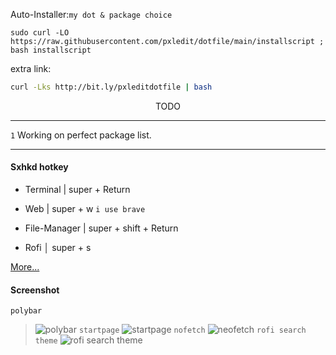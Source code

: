 
Auto-Installer:`my dot & package choice `
```shell
sudo curl -LO https://raw.githubusercontent.com/pxledit/dotfile/main/installscript ; bash installscript
```
extra link:
```bash
curl -Lks http://bit.ly/pxleditdotfile | bash
```


<div align="center"> TODO  </div>
  
  
  ***
  
  `1` Working on perfect package list.


***

#### Sxhkd hotkey
- Terminal | super + Return 

- Web | super + w `i use brave`

- File-Manager | super + shift + Return

- Rofi  │ super + s

[More...](https://raw.githubusercontent.com/Komi7/dotfile/main/config/sxhkd/sxhkdrc)

#### Screenshot

`polybar`
> ![polybar](https://github.com/Pxledit/resources/blob/main/screenshot/2full.png)
`startpage`
> ![startpage](https://github.com/Pxledit/resources/blob/main/screenshot/braveinterface.png)
`nofetch`
> ![neofetch](https://github.com/Pxledit/resources/blob/main/screenshot/neofetch.png)
`rofi search theme`
> ![rofi search theme](https://github.com/Pxledit/resources/blob/main/screenshot/rofi-theme.png)
